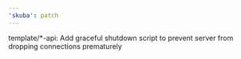 ```yaml
---
'skuba': patch
---
```


template/\*-api: Add graceful shutdown script to prevent server from dropping connections prematurely
